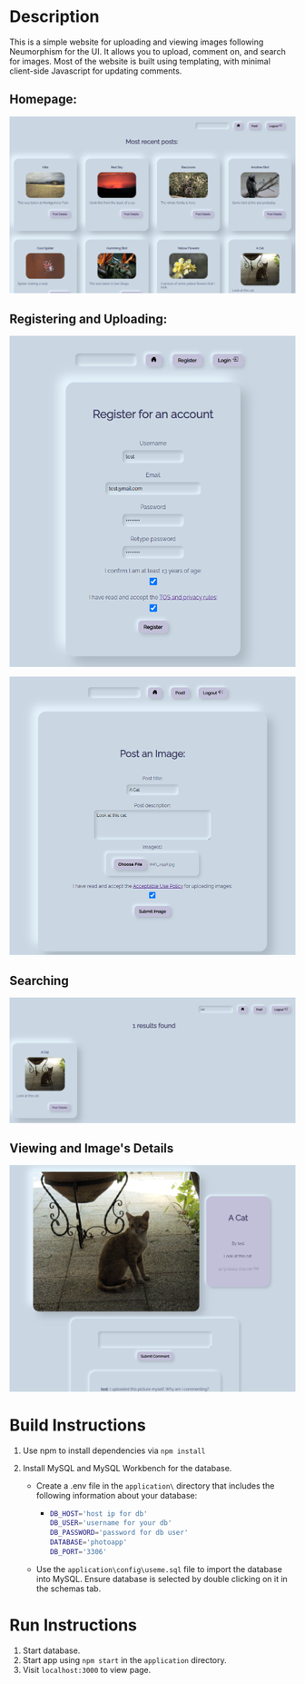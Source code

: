 # Description

This is a simple website for uploading and viewing images following Neumorphism for the UI. It allows you to upload, comment on, and search for images. Most of the website is built using templating, with minimal client-side Javascript for updating comments.

## Homepage:

![5.png](README_assets/62f37f514d4f24a850740e538c12bff755e14ec7.png)

## Registering and Uploading:

![1.png](README_assets/01aae9bbfe69e43ae32c7177167830f64057cdeb.png)

![2.png](README_assets/862ad02139d4bb2e746bda9fbd66269a89491a4a.png)

## Searching

![4.png](README_assets/dc05ed23075fa12062bdcff1ae04d2aa6d5c579f.png)

## Viewing and Image's Details

![3.png](README_assets/ba89e01f4a494dd4f982bf0b12f9bca8f819815f.png)

# Build Instructions

1. Use npm to install dependencies via `npm install`

2. Install MySQL and MySQL Workbench for the database.
   
   - Create a .env file in the `application\` directory that includes the following information about your database:
     
     - ```bash
       DB_HOST='host ip for db'
       DB_USER='username for your db'
       DB_PASSWORD='password for db user'
       DATABASE='photoapp'
       DB_PORT='3306'
       ```
   
   - Use the `application\config\useme.sql` file to import the database into MySQL. Ensure database is selected by double clicking on it in the schemas tab.

# Run Instructions

1. Start database.
2. Start app using `npm start` in the `application` directory.
3. Visit `localhost:3000` to view page.
